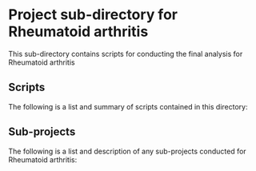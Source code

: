 # Project sub-directory for Rheumatoid arthritis
This sub-directory contains scripts for conducting the final analysis for Rheumatoid arthritis

## Scripts
The following is a list and summary of scripts contained in this directory:


## Sub-projects
The following is a list and description of any sub-projects conducted for Rheumatoid arthritis:
